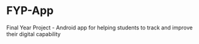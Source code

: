 # FYP-App
Final Year Project - Android app for helping students to track and improve their digital capability
